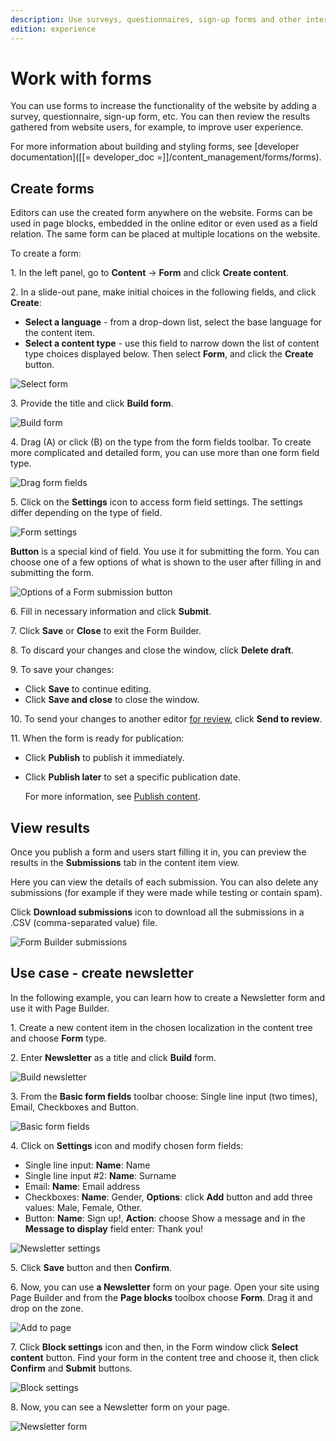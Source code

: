 ```yaml
---
description: Use surveys, questionnaires, sign-up forms and other interactive forms to enrich your website.
edition: experience
---
```


# Work with forms

You can use forms to increase the functionality of the website by adding a survey,
questionnaire, sign-up form, etc.
You can then review the results gathered from website users, for example, to improve
user experience.

For more information about building and styling forms, see [developer documentation]([[= developer_doc =]]/content_management/forms/forms).

## Create forms

Editors can use the created form anywhere on the website.
Forms can be used in page blocks, embedded in the online editor or even used as a field relation.
The same form can be placed at multiple locations on the website.

To create a form:

1\. In the left panel, go to **Content** -> **Form** and click **Create content**.

2\. In a slide-out pane, make initial choices in the following fields, and click **Create**:

- **Select a language** - from a drop-down list, select the base language for the content item.
- **Select a content type** - use this field to narrow down the list of content type choices displayed below. Then select **Form**, and click the **Create** button.

![Select form](img/select_form.png)

3\. Provide the title and click **Build form**.

![Build form](img/build_form.png)

4\. Drag (A) or click (B) on the type from the form fields toolbar.
To create more complicated and detailed form, you can use more than one form field type.

![Drag form fields](img/drag_form_fields.png)

5\. Click on the **Settings** icon to access form field settings. The settings differ depending on the type of field.

![Form settings](img/form_settings.png)

**Button** is a special kind of field. You use it for submitting the form.
You can choose one of a few options of what is shown to the user after filling in and submitting the form.

![Options of a Form submission button](img/form_builder_button.png)

6\. Fill in necessary information and click **Submit**.

7\. Click **Save** or **Close** to exit the Form Builder.

8\. To discard your changes and close the window, click **Delete draft**.

9\. To save your changes:

- Click **Save** to continue editing.
- Click **Save and close** to close the window.

10\. To send your changes to another editor [for review](editorial_workflow.md), click **Send to review**.

11\. When the form is ready for publication:

- Click **Publish** to publish it immediately.
- Click **Publish later** to set a specific publication date.

    For more information, see [Publish content](publish_content.md).

## View results

Once you publish a form and users start filling it in, you can preview the results in the **Submissions** tab in the content item view.

Here you can view the details of each submission.
You can also delete any submissions (for example if they were made while testing or contain spam).

Click **Download submissions** icon to download all the submissions in a .CSV (comma-separated value) file.

![Form Builder submissions](img/form_builder_submissions.png)

## Use case - create newsletter

In the following example, you can learn how to create a Newsletter form and use it with Page Builder.

1\. Create a new content item in the chosen localization in the content tree and choose **Form** type.

2\. Enter **Newsletter** as a title and click **Build** form.

![Build newsletter](img/build_newsletter.png)

3\. From the **Basic form fields** toolbar choose: Single line input (two times), Email, Checkboxes and Button.

![Basic form fields](img/newsletter_fields.png)

4\.  Click on **Settings** icon and modify chosen form fields:

- Single line input: **Name**: Name
- Single line input #2: **Name**: Surname
- Email: **Name**: Email address
- Checkboxes: **Name**: Gender, **Options**: click **Add** button and add three values: Male, Female, Other.
- Button: **Name**: Sign up!, **Action**: choose Show a message and in the **Message to display** field enter: Thank you!

![Newsletter settings](img/newsletter_settings.png)

5\. Click **Save** button and then **Confirm**.

6\. Now, you can use **a Newsletter** form on your page. Open your site using Page Builder and from the **Page blocks** toolbox choose **Form**. Drag it and drop on the zone.

![Add to page](img/newsletter_add_to_page.png)

7\. Click **Block settings** icon and then, in the Form window click **Select content** button. Find your form in the content tree and choose it, then click **Confirm** and **Submit** buttons.

![Block settings](img/newsletter_button_submit.png)

8\. Now, you can see a Newsletter form on your page.

![Newsletter form](img/newsletter_result.png)

